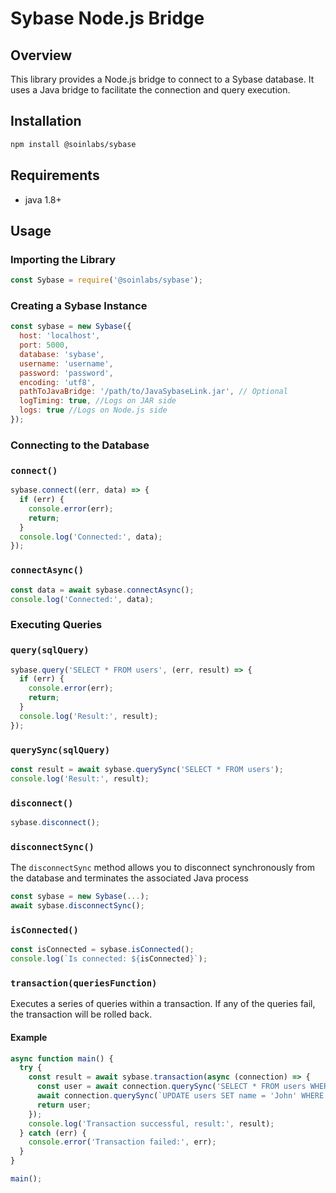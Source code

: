 # Sybase Node.js Bridge

## Overview

This library provides a Node.js bridge to connect to a Sybase database. It uses a Java bridge to facilitate the connection and query execution.

## Installation

```bash
npm install @soinlabs/sybase
```

Requirements
------------

* java 1.8+

## Usage

### Importing the Library

```javascript
const Sybase = require('@soinlabs/sybase');
```

### Creating a Sybase Instance

```javascript
const sybase = new Sybase({
  host: 'localhost',
  port: 5000,
  database: 'sybase',
  username: 'username',
  password: 'password',
  encoding: 'utf8',
  pathToJavaBridge: '/path/to/JavaSybaseLink.jar', // Optional
  logTiming: true, //Logs on JAR side
  logs: true //Logs on Node.js side
});
```

### Connecting to the Database

### `connect()`

```javascript
sybase.connect((err, data) => {
  if (err) {
    console.error(err);
    return;
  }
  console.log('Connected:', data);
});
```

### `connectAsync()`

```javascript
const data = await sybase.connectAsync();
console.log('Connected:', data);
```

### Executing Queries

### `query(sqlQuery)`

```javascript
sybase.query('SELECT * FROM users', (err, result) => {
  if (err) {
    console.error(err);
    return;
  }
  console.log('Result:', result);
});
```

### `querySync(sqlQuery)`

```javascript
const result = await sybase.querySync('SELECT * FROM users');
console.log('Result:', result);
```

### `disconnect()`

```javascript
sybase.disconnect();
```

### `disconnectSync()`

The `disconnectSync` method allows you to disconnect synchronously from the database and terminates the associated Java process

```javascript
const sybase = new Sybase(...);
await sybase.disconnectSync();
```

### `isConnected()`

```javascript
const isConnected = sybase.isConnected();
console.log(`Is connected: ${isConnected}`);
```

### `transaction(queriesFunction)`

Executes a series of queries within a transaction. If any of the queries fail, the transaction will be rolled back.

#### Example

```javascript
async function main() {
  try {
    const result = await sybase.transaction(async (connection) => {
      const user = await connection.querySync('SELECT * FROM users WHERE id = 1');
      await connection.querySync(`UPDATE users SET name = 'John' WHERE id = 1`);
      return user;
    });
    console.log('Transaction successful, result:', result);
  } catch (err) {
    console.error('Transaction failed:', err);
  }
}

main();